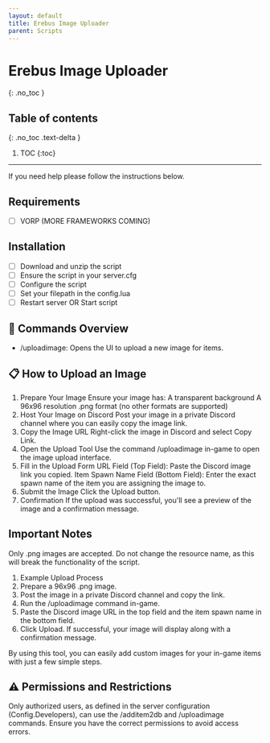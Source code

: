 ```yaml
---
layout: default
title: Erebus Image Uploader
parent: Scripts
---
```


# Erebus Image Uploader
{: .no_toc }

## Table of contents
{: .no_toc .text-delta }

1. TOC
{:toc}

---

If you need help please follow the instructions below.

## Requirements
- [ ] VORP (MORE FRAMEWORKS COMING)

## Installation
- [ ] Download and unzip the script
- [ ] Ensure the script in your server.cfg
- [ ] Configure the script
- [ ] Set your filepath in the config.lua
- [ ] Restart server OR Start script

## 📖 Commands Overview
- /uploadimage: Opens the UI to upload a new image for items.



## 📋 How to Upload an Image

1. Prepare Your Image
Ensure your image has:
A transparent background
A 96x96 resolution
.png format (no other formats are supported)
2. Host Your Image on Discord
Post your image in a private Discord channel where you can easily copy the image link.
3. Copy the Image URL
Right-click the image in Discord and select Copy Link.
4. Open the Upload Tool
Use the command /uploadimage in-game to open the image upload interface.
5. Fill in the Upload Form
URL Field (Top Field): Paste the Discord image link you copied.
Item Spawn Name Field (Bottom Field): Enter the exact spawn name of the item you are assigning the image to.
6. Submit the Image
Click the Upload button.
7. Confirmation
If the upload was successful, you'll see a preview of the image and a confirmation message.



## Important Notes
Only .png images are accepted.
Do not change the resource name, as this will break the functionality of the script.
1. Example Upload Process
2. Prepare a 96x96 .png image.
3. Post the image in a private Discord channel and copy the link.
4. Run the /uploadimage command in-game.
5. Paste the Discord image URL in the top field and the item spawn name in the bottom field.
6. Click Upload. If successful, your image will display along with a confirmation message.

By using this tool, you can easily add custom images for your in-game items with just a few simple steps.

##  ⚠️ Permissions and Restrictions
Only authorized users, as defined in the server configuration (Config.Developers), can use the /additem2db and /uploadimage commands. Ensure you have the correct permissions to avoid access errors.